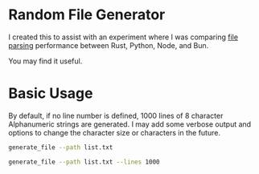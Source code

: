 # Random File Generator

I created this to assist with an experiment where I was comparing [file parsing](https://github.com/thesandybridge/sandbox/tree/main/file_parse) performance
between Rust, Python, Node, and Bun.

You may find it useful.

# Basic Usage

By default, if no line number is defined, 1000 lines of 8 character Alphanumeric strings are generated.
I may add some verbose output and options to change the character size or characters in the future.

```bash
generate_file --path list.txt

generate_file --path list.txt --lines 1000
```
